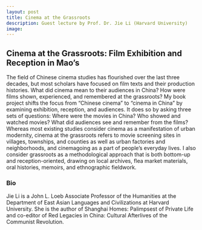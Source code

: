 ```yaml
---
layout: post
title: Cinema at the Grassroots
description: Guest lecture by Prof. Dr. Jie Li (Harvard University)
image:
---
```

## Cinema at the Grassroots: Film Exhibition and Reception in Mao’s

The field of Chinese cinema studies has flourished over the last three decades, but most scholars have focused on film texts and their production histories. What did cinema mean to their audiences in China? How were films shown, experienced, and remembered at the grassroots? My book project shifts the focus from “Chinese cinema” to “cinema in China” by examining exhibition, reception, and audiences. It does so by asking three sets of questions: Where were the movies in China? Who showed and watched movies? What did audiences see and remember from the films? Whereas most existing studies consider cinema as a manifestation of urban modernity, cinema at the grassroots refers to movie screening sites in villages, townships, and counties as well as urban factories and neighborhoods, and cinemagoing as a part of people’s everyday lives. I also consider grassroots as a methodological approach that is both bottom-up and reception-oriented, drawing on local archives, flea market materials, oral histories, memoirs, and ethnographic fieldwork.

### Bio
Jie Li is a John L. Loeb Associate Professor of the Humanities at the Department of East Asian Languages and Civilizations at Harvard University.  She is the author of Shanghai Homes: Palimpsest of Private Life and co-editor of Red Legacies in China: Cultural Afterlives of the Communist Revolution.
